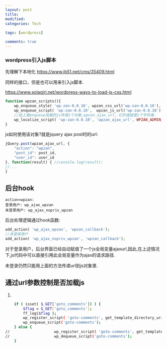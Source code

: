 ```yaml
---
layout: post
title:
modified:
categories: Tech
 
tags: [wordpress]

comments: true
---
```


### wordpress引入js脚本

先理解下本地化 <https://www.jb51.net/cms/35409.html>


同样的接口，但是也可以用来引入js脚本.

<https://www.solagirl.net/wordpress-ways-to-load-js-css.html>

```php
function wpzan_scripts(){
    wp_enqueue_style( 'wp-zan-0.0.10', wpzan_css_url('wp-zan-0.0.10'), array(), WPZAN_VERSION );
    wp_enqueue_script( 'wp-zan-0.0.10',  wpzan_js_url('wp-zan-0.0.10'), array(), WPZAN_VERSION );
    //给上面enqueue加载的js传递1个对象,wpzan_ajax_url，它的值就是1个字符串.
    wp_localize_script( 'wp-zan-0.0.10', 'wpzan_ajax_url', WPZAN_ADMIN_URL . "admin-ajax.php");
}
```
js如何使用该对象?就是jquery ajax post时的url:
```js
jQuery.post(wpzan_ajax_url, {
    "action": "wpzan",
    "post_id": post_id,
    "user_id": user_id
}, function(result) { //console.log(result);
//...
}
```

## 后台hook

```
action=wpzan:
登录用户: wp_ajax_wpzan
未登录用户: wp_ajax_nopriv_wpzan
```

后台处理逻辑通过hook函数:

```php
add_action( 'wp_ajax_wpzan', 'wpzan_callback');
//未登录用户
add_action( 'wp_ajax_nopriv_wpzan', 'wpzan_callback');
```

对于登录用户，后台界面已经自动赋值了一个js全局变量ajaxurl,因此,在上述情况下,js代码中可以直接引用此全局变量作为ajax的请求路径.

未登录仍然只能用上面的方法传递url到js对象里.


## 通过url参数控制是否加载js

1. 
```sh
    if ( isset( $_GET['goto_comments']) ) {
        $flag = $_GET['goto_comments'];
        ff_log($flag );
        wp_register_script( 'goto-comments', get_template_directory_uri() . '/core/functions/goto/goto-comments.js', array(), THEME_VERSION);
        wp_enqueue_script('goto-comments');
    } else {
//                    wp_register_script( 'goto-comments', get_template_directory_uri() . '/core/functions/goto/goto-comments.js', array(), THEME_VERSION);
//                    wp_dequeue_script('goto-comments');
    }
```